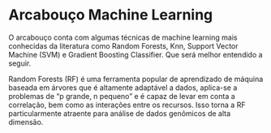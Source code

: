 # Arcabouço Machine Learning

O arcabouço conta com algumas técnicas de machine learning mais conhecidas da literatura como Random Forests, Knn, Support Vector Machine (SVM) e Gradient Boosting Classifier. Que será melhor entendido a seguir.

Random Forests (RF) é uma ferramenta popular de aprendizado de máquina baseada em árvores que é altamente adaptável a dados, aplica-se a problemas de “p grande, n pequeno” e é capaz de levar em conta a correlação, bem como as interações entre os recursos. Isso torna a RF particularmente atraente para análise de dados genômicos de alta dimensão.
